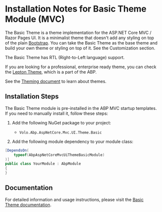 # Installation Notes for Basic Theme Module (MVC)

The Basic Theme is a theme implementation for the ASP.NET Core MVC / Razor Pages UI. It is a minimalist theme that doesn't add any styling on top of the plain [Bootstrap](https://getbootstrap.com/). You can take the Basic Theme as the base theme and build your own theme or styling on top of it. See the Customization section.

The Basic Theme has RTL (Right-to-Left language) support.

If you are looking for a professional, enterprise ready theme, you can check the [Lepton Theme](https://abp.io/themes), which is a part of the ABP.

See the [Theming document](https://github.com/abpframework/abp/blob/rel-9.1/docs/en/framework/ui/mvc-razor-pages/theming.md) to learn about themes.

## Installation Steps

The Basic Theme module is pre-installed in the ABP MVC startup templates. If you need to manually install it, follow these steps:

1. Add the following NuGet package to your project:
   - `Volo.Abp.AspNetCore.Mvc.UI.Theme.Basic`

2. Add the following module dependency to your module class:

```csharp
[DependsOn(
    typeof(AbpAspNetCoreMvcUiThemeBasicModule)
)]
public class YourModule : AbpModule
{
}
```

## Documentation

For detailed information and usage instructions, please visit the [Basic Theme documentation](https://abp.io/docs/latest/framework/ui/mvc-razor-pages/basic-theme).